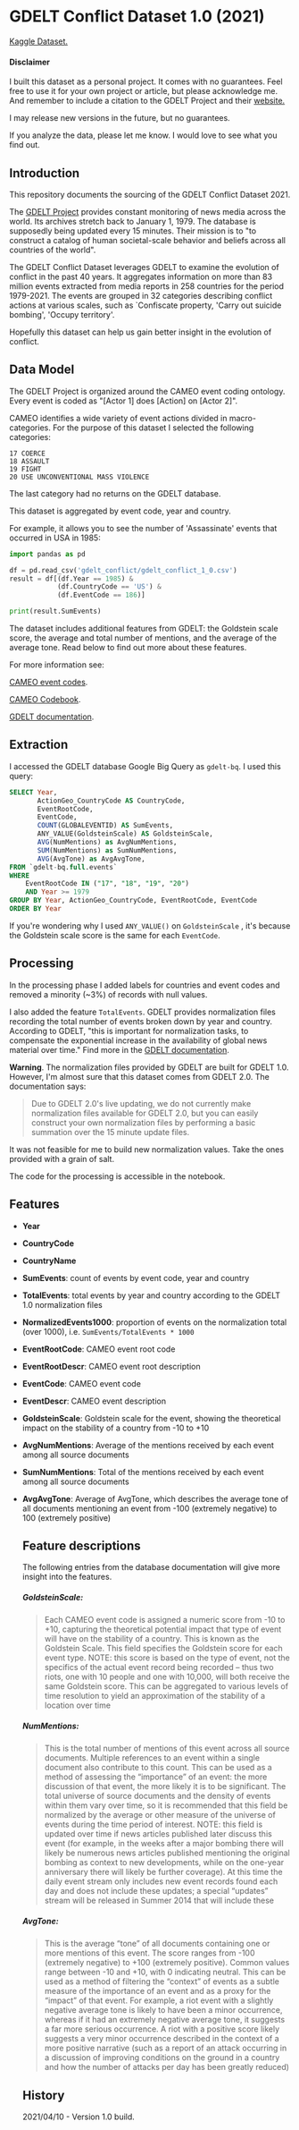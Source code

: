 # GDELT Conflict Dataset 1.0 (2021)

[Kaggle Dataset.](https://www.kaggle.com/vladproex/gdelt-conflict-events-1979-2021)

#### Disclaimer

I built this dataset as a personal project. It comes with no guarantees. Feel free to use it for your own project or article, but please acknowledge me. And remember to include a citation to the GDELT Project and their [website.](https://www.gdeltproject.org/)

I may release new versions in the future, but no guarantees.

If you analyze the data, please let me know. I would love to see what you find out.  

## Introduction

This repository documents the sourcing of the GDELT Conflict Dataset 2021. 

The [GDELT Project](https://www.gdeltproject.org/) provides constant monitoring of news media across the world. Its archives stretch back to January 1, 1979. The database is supposedly being updated every 15 minutes. Their mission is to "to construct a catalog of human societal-scale behavior and beliefs across all countries of the world".

The GDELT Conflict Dataset leverages GDELT to examine the evolution of conflict in the past 40 years. It aggregates information on more than 83 million events extracted from media reports in 258 countries for the period 1979-2021. The events are grouped in 32 categories describing conflict actions at various scales, such as `Confiscate property, 'Carry out suicide bombing', 'Occupy territory'.

Hopefully this dataset can help us gain better insight in the evolution of conflict. 

## Data Model

The GDELT Project is organized around the CAMEO event coding ontology. Every event is coded as "[Actor 1] does [Action] on [Actor 2]". 

CAMEO identifies a wide variety of event actions divided in macro-categories. For the purpose of this dataset I selected the following categories:

```
17 COERCE
18 ASSAULT
19 FIGHT
20 USE UNCONVENTIONAL MASS VIOLENCE
```

The last category had no returns on the GDELT database. 

This dataset is aggregated by event code, year and country. 

For example, it allows you to see the number of 'Assassinate' events that occurred in USA in 1985:

```python
import pandas as pd

df = pd.read_csv('gdelt_conflict/gdelt_conflict_1_0.csv')
result = df[(df.Year == 1985) &
            (df.CountryCode == 'US') &
            (df.EventCode == 186)]

print(result.SumEvents) 
```

The dataset includes additional features from GDELT: the Goldstein scale score, the average and total number of mentions, and the average of the average tone. Read below to find out more about these features.

For more information see:

[CAMEO event codes](https://www.gdeltproject.org/data/lookups/CAMEO.eventcodes.txt).

[CAMEO Codebook](http://data.gdeltproject.org/documentation/CAMEO.Manual.1.1b3.pdf).

[GDELT documentation](https://www.gdeltproject.org/data.html#documentation).

## Extraction

I accessed the GDELT database Google Big Query as `gdelt-bq`. I used this query:

```sql
SELECT Year, 
	   ActionGeo_CountryCode AS CountryCode,
	   EventRootCode,
	   EventCode,
	   COUNT(GLOBALEVENTID) AS SumEvents,
	   ANY_VALUE(GoldsteinScale) AS GoldsteinScale,
	   AVG(NumMentions) as AvgNumMentions,
	   SUM(NumMentions) as SumNumMentions,
	   AVG(AvgTone) as AvgAvgTone,
FROM `gdelt-bq.full.events`
WHERE 
	EventRootCode IN ("17", "18", "19", "20") 
	AND Year >= 1979
GROUP BY Year, ActionGeo_CountryCode, EventRootCode, EventCode
ORDER BY Year
```

If you're wondering why I used `ANY_VALUE()` on `GoldsteinScale` , it's because the Goldstein scale score is the same for each `EventCode`. 

## Processing

In the processing phase I added labels for countries and event codes and removed a minority (~3%) of records with null values. 

I also added the feature `TotalEvents`. GDELT provides normalization files recording the total number of events broken down by year and country. According to GDELT, "this is important for normalization tasks, to compensate the exponential increase in the availability of global news material over time." Find more in the [GDELT documentation](https://www.gdeltproject.org/data.html#documentation).

**Warning**. The normalization files provided by GDELT are built for GDELT 1.0. However, I'm almost sure that this dataset comes from GDELT 2.0. The documentation says: 

> Due to GDELT 2.0's live updating, we do not currently make normalization files available for GDELT 2.0, but you can easily construct your own normalization files by performing a basic summation over the 15 minute update files.

It was not feasible for me to build new normalization values. Take the ones provided with a grain of salt. 

The code for the processing is accessible in the notebook. 

## Features

* **Year**

* **CountryCode**

* **CountryName**

* **SumEvents**: count of events by event code, year and country

* **TotalEvents**: total events by year and country according to the GDELT 1.0 normalization files

* **NormalizedEvents1000**: proportion of events on the normalization total (over 1000), i.e. `SumEvents/TotalEvents * 1000`

* **EventRootCode**: CAMEO event root code 

* **EventRootDescr**: CAMEO event root description

* **EventCode**: CAMEO event code

* **EventDescr**: CAMEO event description

* **GoldsteinScale**: Goldstein scale for the event, showing the theoretical impact on the stability of a country from -10 to +10

* **AvgNumMentions**:  Average of the mentions received by each event among all source documents

* **SumNumMentions**: Total of the mentions received by each event among all source documents

* **AvgAvgTone**: Average of AvgTone, which describes the average tone of all documents mentioning an event from -100 (extremely negative) to 100 (extremely positive)

  ## Feature descriptions

  The following entries from the database documentation will give more insight into the features. 

  ##### GoldsteinScale:

  > Each CAMEO event code is assigned a numeric score from -10 to +10, capturing the theoretical potential impact that type of event will have on the stability of a country. This is known as the Goldstein Scale. This field specifies the Goldstein score for each event type. NOTE: this score is based on the type of event, not the specifics of the actual event record being recorded – thus two riots, one with 10 people and one with 10,000, will both receive the same Goldstein score. This can be aggregated to various levels of time resolution to yield an approximation of the stability of a location over time

  ##### NumMentions:

  > This is the total number of mentions of this event across all source documents. Multiple references to an event within a single document also contribute to this count. This can be used as a method of assessing the “importance” of an event: the more discussion of that event, the more likely it is to be significant. The total universe of source documents and the density of events within them vary over time, so it is recommended that this field be normalized by the average or other measure of the universe of events during the time period of interest. NOTE: this field is updated over time if news articles published later discuss this event (for example, in the weeks after a major bombing there will likely be numerous news articles published mentioning the original bombing as context to new developments, while on the one-year anniversary there will likely be further coverage). At this time the daily event stream only includes new event records found each day and does not include these updates; a special “updates” stream will be released in Summer 2014 that will include these

  ##### AvgTone:

  > This is the average “tone” of all documents containing one or more mentions of this event. The score ranges from -100 (extremely negative) to +100 (extremely positive). Common values range between -10 and +10, with 0 indicating neutral. This can be used as a method of filtering the “context” of events as a subtle measure of the importance of an event and as a proxy for the “impact” of that event. For example, a riot event with a slightly negative average tone is likely to have been a minor occurrence, whereas if it had an extremely negative average tone, it suggests a far more serious occurrence. A riot with a positive score likely suggests a very minor occurrence described in the context of a more positive narrative (such as a report of an attack occurring in a discussion of improving conditions on the ground in a country and how the number of attacks per day has been greatly reduced)

  

  ## History 

  2021/04/10 - Version 1.0 build.
